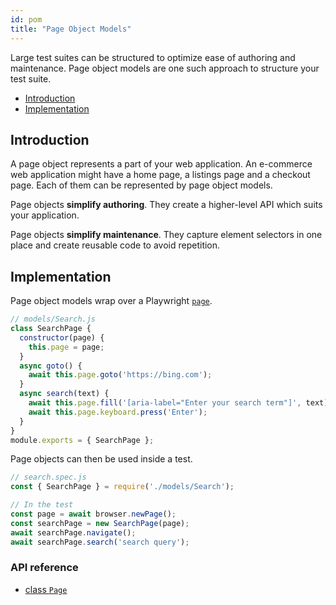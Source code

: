 ```yaml
---
id: pom
title: "Page Object Models"
---
```


Large test suites can be structured to optimize ease of authoring and maintenance.
Page object models are one such approach to structure your test suite.

<!-- GEN:toc-top-level -->
- [Introduction](#introduction)
- [Implementation](#implementation)
<!-- GEN:stop -->

## Introduction
A page object represents a part of your web application. An e-commerce web
application might have a home page, a listings page and a checkout page. Each of
them can be represented by page object models.

Page objects **simplify authoring**. They create a higher-level API which suits
your application.

Page objects **simplify maintenance**. They capture element selectors in one place
and create reusable code to avoid repetition.

## Implementation
Page object models wrap over a Playwright [`page`](./class-page.md#class-page).

```js
// models/Search.js
class SearchPage {
  constructor(page) {
    this.page = page;
  }
  async goto() {
    await this.page.goto('https://bing.com');
  }
  async search(text) {
    await this.page.fill('[aria-label="Enter your search term"]', text);
    await this.page.keyboard.press('Enter');
  }
}
module.exports = { SearchPage };
```

Page objects can then be used inside a test.

```js
// search.spec.js
const { SearchPage } = require('./models/Search');

// In the test
const page = await browser.newPage();
const searchPage = new SearchPage(page);
await searchPage.navigate();
await searchPage.search('search query');
```

### API reference
- [class `Page`](./class-page.md)
